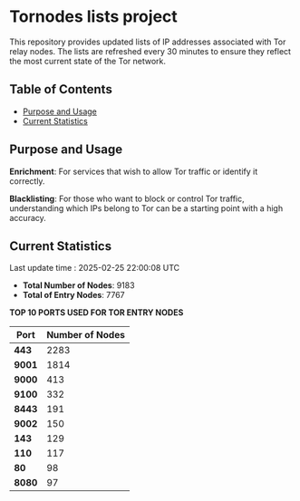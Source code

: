 # Tornodes lists project

This repository provides updated lists of IP addresses associated with Tor relay nodes. The lists are refreshed every 30 minutes to ensure they reflect the most current state of the Tor network.

## Table of Contents

- [Purpose and Usage](#purpose-and-usage)
- [Current Statistics](#current-statistics)


## Purpose and Usage

**Enrichment**: For services that wish to allow Tor traffic or identify it correctly.

**Blacklisting**: For those who want to block or control Tor traffic, understanding which IPs belong to Tor can be a starting point with a high accuracy.

## Current Statistics

Last update time : 2025-02-25 22:00:08 UTC

- **Total Number of Nodes**: 9183
- **Total of Entry Nodes**: 7767

**TOP 10 PORTS USED FOR TOR ENTRY NODES**

| **Port** | **Number of Nodes** |
|------|-----------------|
| **443**   | 2283  |
| **9001**   | 1814  |
| **9000**   | 413  |
| **9100**   | 332  |
| **8443**   | 191  |
| **9002**   | 150  |
| **143**   | 129  |
| **110**   | 117  |
| **80**   | 98  |
| **8080**   | 97  |

